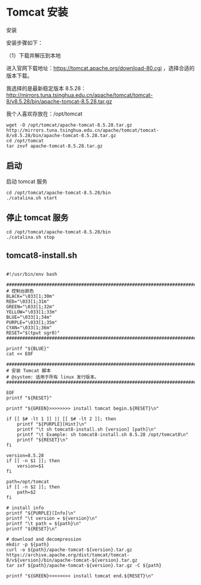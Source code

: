 # Tomcat 安装

安装

安装步骤如下：

（1）下载并解压到本地

进入官网下载地址：https://tomcat.apache.org/download-80.cgi ，选择合适的版本下载。

我选择的是最新稳定版本 8.5.28：http://mirrors.tuna.tsinghua.edu.cn/apache/tomcat/tomcat-8/v8.5.28/bin/apache-tomcat-8.5.28.tar.gz

我个人喜欢存放在：/opt/tomcat

```angular2html
wget -O /opt/tomcat/apache-tomcat-8.5.28.tar.gz http://mirrors.tuna.tsinghua.edu.cn/apache/tomcat/tomcat-8/v8.5.28/bin/apache-tomcat-8.5.28.tar.gz
cd /opt/tomcat
tar zxvf apache-tomcat-8.5.28.tar.gz
```

## 启动

启动 tomcat 服务

```angular2html
cd /opt/tomcat/apache-tomcat-8.5.28/bin
./catalina.sh start
```

## 停止 tomcat 服务

```angular2html
cd /opt/tomcat/apache-tomcat-8.5.28/bin
./catalina.sh stop
```

## tomcat8-install.sh

```angular2html

#!/usr/bin/env bash

###################################################################################
# 控制台颜色
BLACK="\033[1;30m"
RED="\033[1;31m"
GREEN="\033[1;32m"
YELLOW="\033[1;33m"
BLUE="\033[1;34m"
PURPLE="\033[1;35m"
CYAN="\033[1;36m"
RESET="$(tput sgr0)"
###################################################################################

printf "${BLUE}"
cat << EOF

###################################################################################
# 安装 Tomcat 脚本
# @system: 适用于所有 linux 发行版本。
###################################################################################

EOF
printf "${RESET}"

printf "${GREEN}>>>>>>>> install tomcat begin.${RESET}\n"

if [[ $# -lt 1 ]] || [[ $# -lt 2 ]]; then
	printf "${PURPLE}[Hint]\n"
	printf "\t sh tomcat8-install.sh [version] [path]\n"
	printf "\t Example: sh tomcat8-install.sh 8.5.28 /opt/tomcat8\n"
	printf "${RESET}\n"
fi

version=8.5.28
if [[ -n $1 ]]; then
	version=$1
fi

path=/opt/tomcat
if [[ -n $2 ]]; then
	path=$2
fi

# install info
printf "${PURPLE}[Info]\n"
printf "\t version = ${version}\n"
printf "\t path = ${path}\n"
printf "${RESET}\n"

# download and decompression
mkdir -p ${path}
curl -o ${path}/apache-tomcat-${version}.tar.gz https://archive.apache.org/dist/tomcat/tomcat-8/v${version}/bin/apache-tomcat-${version}.tar.gz
tar zxf ${path}/apache-tomcat-${version}.tar.gz -C ${path}

printf "${GREEN}<<<<<<<< install tomcat end.${RESET}\n"

```


